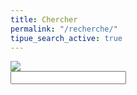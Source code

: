 ```yaml
---
title: Chercher
permalink: "/recherche/"
tipue_search_active: true
---
```


<form action="{{ page.url | relative_url }}">
  <div class="tipue_search_left"><img src="{{ "/assets/tipuesearch/search.png" | relative_url }}" class="tipue_search_icon"></div>
  <div class="tipue_search_right"><input type="text" name="q" id="tipue_search_input" pattern=".{3,}" title="At least 3 characters" required></div>
  <div style="clear: both;"></div>
</form>


<p id="tipue_search_content"></p>

<div id="gif" class="remove">

<span id="giphyme"></span></div>

<script type="text/javascript">
var $GET=[];
window.location.href.replace(/[?&]+([^=&]+)=([^&]*)/gi,function(a,name,value){$GET[name]=value;});

function unslug(text) {
  text = text.replace('{{ site.url }}','')
  .replace(/-/g,' ').replace('/','');
  text = decodeURIComponent(text);
  return text;
}

document.addEventListener('DOMContentLoaded', function () {
  var url = $GET['q'] ? unslug($GET['q']) : 'search';
  getGif(url);
});
</script>
